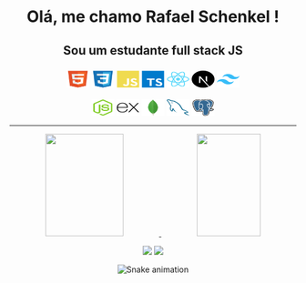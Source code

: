 <div align="center">
 <h1>Olá, me chamo Rafael Schenkel !</h1>

 <h2 align="center">Sou um estudante full stack JS</h2>

 <h3 align="center">
 <img align="center" alt="Rafa-HTML" height="30" width="40"    src="https://raw.githubusercontent.com/devicons/devicon/master/icons/html5/html5-original.svg">
  <img align="center" alt="Rafa-CSS" height="30" width="40" src="https://raw.githubusercontent.com/devicons/devicon/master/icons/css3/css3-original.svg">
  <img align="center" alt="Rafa-JS" height="30" width="40" src="https://raw.githubusercontent.com/devicons/devicon/master/icons/javascript/javascript-plain.svg">
  <img align="center" alt="Rafa-TS" height="30" width="40" src="https://github.com/devicons/devicon/blob/master/icons/typescript/typescript-original.svg">
  <img align="center" alt="Rafa-React" height="30" width="40" src="https://github.com/devicons/devicon/blob/master/icons/react/react-original.svg">
  <img align="center" alt="Rafa-Next" height="30" width="40" src="https://github.com/devicons/devicon/blob/master/icons/nextjs/nextjs-original.svg">
  <img align="center" alt="Rafa-TailwindCSS" height="30" width="40" src="https://github.com/devicons/devicon/blob/master/icons/tailwindcss/tailwindcss-plain.svg"><br /><br />
  <img align="center" alt="Rafa-Node" height="30" width="40" src="https://github.com/devicons/devicon/blob/master/icons/nodejs/nodejs-original.svg">
  <img align="center" alt="Rafa-EX" height="30" width="40" src="https://github.com/devicons/devicon/blob/master/icons/express/express-original.svg">
  <img align="center" alt="Rafa-MondoDB" height="30" width="40" src="https://github.com/devicons/devicon/blob/master/icons/mongodb/mongodb-original.svg">
  <img align="center" alt="Rafa-MySQL" height="30" width="40" src="https://github.com/devicons/devicon/blob/master/icons/mysql/mysql-original.svg">
  <img align="center" alt="Rafa-PostGreSQL" height="30" width="40" src="https://github.com/devicons/devicon/blob/master/icons/postgresql/postgresql-original.svg">
 </h3>
</div>

<hr>

<div align="center">
 <a href="https://github.com/rafaschenkel/" </a>
 <img width="52%" height="180em" src="https://github-readme-stats.vercel.app/api?username=rafaschenkel&show_icons=true&icon_color=c004fd&text_color=CCCCCC&title_color=00FF00&bg_color=30,000000,000055&border_color=00FF00&border_radius=15&include_all_commits=true&count_private=true"/> 
 <img width="47%" height="180em" src="https://github-readme-stats.vercel.app/api/top-langs/?username=rafaschenkel&layout=compact&langs_count=4&icon_color=c004fd&text_color=CCCCCC&title_color=00FF00&bg_color=30,000000,000055&border_color=00FF00&border_radius=15"/> 
</div>
 
<p></p>
 
<div align="center">
 <a href="https://www.linkedin.com/in/rafaschenkeldev/" target="_blank"><img src="https://img.shields.io/badge/-LinkedIn-%230077B5?style=for-the-badge&logo=linkedin&logoColor=white" target="_blank"></a>
 <a href="mailto:rafaschenkel.dev@gmail.com"><img src="https://img.shields.io/badge/-Gmail-%23333?style=for-the-badge&logo=gmail&logoColor=white" target="_blank"></a>
 
 ![Snake animation](https://github.com/rafaschenkel/rafaschenkel/blob/output/github-contribution-grid-snake.svg)

 </div>
